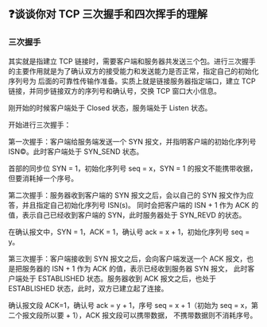 ## :question:谈谈你对 TCP 三次握手和四次挥手的理解

### 三次握手

其实就是指建立 TCP 链接时，需要客户端和服务器共发送三个包。进行三次握手的主要作用就是为了确认双方的接受能力和发送能力是否正常，指定自己的初始化序列号为
后面的可靠性传输作准备。实质上就是链接服务器指定端口，建立 TCP 链接，并同步链接双方的序列号和确认号，交换 TCP 窗口大小信息。

刚开始的时候客户端处于 Closed 状态，服务端处于 Listen 状态。

开始进行三次握手：

第一次握手：客户端给服务端发送一个 SYN 报文，并指明客户端的初始化序列号 ISN©。此时客户端处于 SYN_SEND 状态。

首部的同步位 SYN = 1，初始化序列号 seq = x，SYN = 1 的报文不能携带收据，但要消耗掉一个序号。

第二次握手：服务器收到客户端的 SYN 报文之后，会以自己的 SYN 报文作为应答，并且指定自己初始化序列号 ISN(s)。
同时会把客户端的 ISN + 1 作为 ACK 的值，表示自己已经收到客户端的 SYN，此时服务器处于 SYN_REVD 的状态。

在确认报文中，SYN = 1，ACK = 1，确认号 ack = x + 1，初始化序列号 seq = y。

第三次握手：客户端接收到 SYN 报文之后，会向客户端发送一个 ACK 报文，也是把服务器的 ISN + 1 作为 ACK 的值，表示已经收到服务器 SYN 报文，
此时客户端处于 ESTABLISHED 状态。服务器收到 ACK 报文之后，也处于 ESTABLISHED 状态，此时，双方已建立起了连接。

确认报文段 ACK=1，确认号 ack = y + 1，序号 seq = x + 1（初始为 seq = x，第二个报文段所以要 + 1），ACK 报文段可以携带数据，
不携带数据则不消耗序号。
